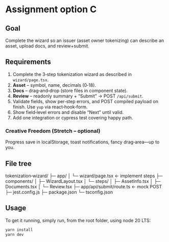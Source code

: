 # Assignment option C

## Goal
Complete the wizard so an issuer (asset owner tokenizing) can describe an asset, upload docs, and review+submit.

## Requirements
1. Complete the 3‑step tokenization wizard as described in `wizard/page.tsx`.
  1. **Asset** – symbol, name, decimals (0‑18).
  2. **Docs**  – drag‑and‑drop (store files in component state).
  3. **Review** – readonly summary + “Submit” → POST `/api/submit`.
2. Validate fields, show per‑step errors, and POST compiled payload on finish. Use `yup` via react‑hook‑form.
3. Show field‑level errors and disable “Next” until valid.
4. Add one integration or cypress test covering happy path.

### Creative Freedom (Stretch – optional)
Progress save in localStorage, toast notifications, fancy drag‑area—up to you.


## File tree
tokenization‑wizard/
├─ app/
│  └─ wizard/page.tsx              ← implement steps
├─ components/
│  ├─ WizardLayout.tsx
│  └─ steps/
│     ├─ AssetInfo.tsx
│     ├─ Documents.tsx
│     └─ Review.tsx
├─ app/api/submit/route.ts         ← mock POST
├─ jest.config.js
├─ package.json
└─ tsconfig.json

## Usage

To get it running, simply run, from the root folder, using node 20 LTS:

```bash
yarn install
yarn dev
```

